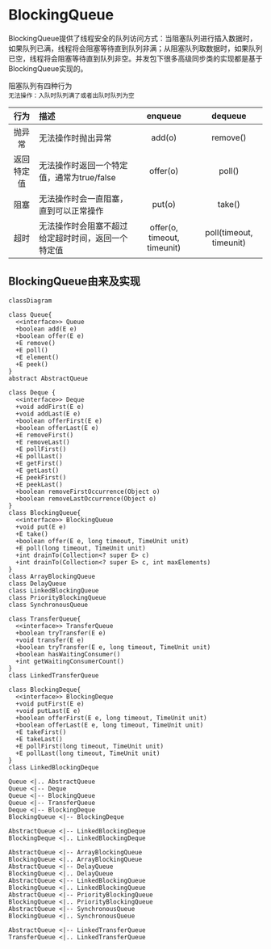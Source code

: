 # BlockingQueue

BlockingQueue提供了线程安全的队列访问方式：当阻塞队列进行插入数据时，如果队列已满，线程将会阻塞等待直到队列非满；从阻塞队列取数据时，如果队列已空，线程将会阻塞等待直到队列非空。并发包下很多高级同步类的实现都是基于BlockingQueue实现的。

阻塞队列有四种行为  
`无法操作：入队时队列满了或者出队时队列为空`

|  行为   | 描述                         |           enqueue           |         dequeue         |
|:-----:|:---------------------------|:---------------------------:|:-----------------------:|
|  抛异常  | 无法操作时抛出异常                  |           add(o)            |        remove()         |
| 返回特定值 | 无法操作时返回一个特定值，通常为true/false |          offer(o)           |         poll()          |
|  阻塞   | 无法操作时会一直阻塞，直到可以正常操作        |           put(o)            |         take()          |
|  超时   | 无法操作时会阻塞不超过给定超时时间，返回一个特定值  | offer(o, timeout, timeunit) | poll(timeout, timeunit) |

## BlockingQueue由来及实现

```mermaid
classDiagram

class Queue{
  <<interface>> Queue
  +boolean add(E e)
  +boolean offer(E e)
  +E remove()
  +E poll()
  +E element()
  +E peek()
}
abstract AbstractQueue

class Deque {
  <<interface>> Deque
  +void addFirst(E e)
  +void addLast(E e)
  +boolean offerFirst(E e)
  +boolean offerLast(E e)
  +E removeFirst()
  +E removeLast()
  +E pollFirst()
  +E pollLast()
  +E getFirst()
  +E getLast()
  +E peekFirst()
  +E peekLast()
  +boolean removeFirstOccurrence(Object o)
  +boolean removeLastOccurrence(Object o)
}
class BlockingQueue{
  <<interface>> BlockingQueue
  +void put(E e)
  +E take()
  +boolean offer(E e, long timeout, TimeUnit unit)
  +E poll(long timeout, TimeUnit unit)
  +int drainTo(Collection<? super E> c)
  +int drainTo(Collection<? super E> c, int maxElements)
}
class ArrayBlockingQueue
class DelayQueue
class LinkedBlockingQueue
class PriorityBlockingQueue
class SynchronousQueue

class TransferQueue{
  <<interface>> TransferQueue
  +boolean tryTransfer(E e)
  +void transfer(E e)
  +boolean tryTransfer(E e, long timeout, TimeUnit unit)
  +boolean hasWaitingConsumer()
  +int getWaitingConsumerCount()
}
class LinkedTransferQueue

class BlockingDeque{
  <<interface>> BlockingDeque
  +void putFirst(E e)
  +void putLast(E e)
  +boolean offerFirst(E e, long timeout, TimeUnit unit)
  +boolean offerLast(E e, long timeout, TimeUnit unit)
  +E takeFirst()
  +E takeLast()
  +E pollFirst(long timeout, TimeUnit unit)
  +E pollLast(long timeout, TimeUnit unit)
}
class LinkedBlockingDeque

Queue <|.. AbstractQueue
Queue <|-- Deque
Queue <|-- BlockingQueue
Queue <|-- TransferQueue
Deque <|-- BlockingDeque
BlockingQueue <|-- BlockingDeque

AbstractQueue <|-- LinkedBlockingDeque
BlockingDeque <|.. LinkedBlockingDeque

AbstractQueue <|-- ArrayBlockingQueue
BlockingQueue <|.. ArrayBlockingQueue
AbstractQueue <|-- DelayQueue
BlockingQueue <|.. DelayQueue
AbstractQueue <|-- LinkedBlockingQueue
BlockingQueue <|.. LinkedBlockingQueue
AbstractQueue <|-- PriorityBlockingQueue
BlockingQueue <|.. PriorityBlockingQueue
AbstractQueue <|-- SynchronousQueue
BlockingQueue <|.. SynchronousQueue

AbstractQueue <|-- LinkedTransferQueue
TransferQueue <|.. LinkedTransferQueue
```
